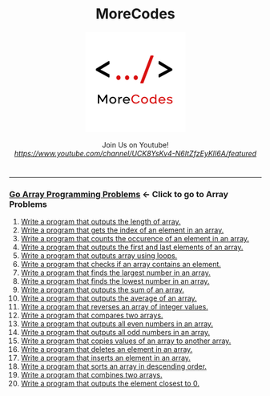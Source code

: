 <h1 align="center">MoreCodes</h1>
<p align="center"> 
  <img src="/morecodescir.png"/>
</p>

<p align="center">
Join Us on Youtube! <br/>
<i><u>https://www.youtube.com/channel/UCK8YsKv4-N6ItZfzEyKlI6A/featured</u></i>
</p>

#

- - - -
### [Go Array Programming Problems](Arrays/) <- Click to go to Array Problems

1. <a href="https://github.com/ArjunAranetaCodes/MoreCodes-FSharp/blob/master/Arrays/problem1.fs" target="_blank">Write a program that outputs the length of array.</a>
2. <a href="https://github.com/ArjunAranetaCodes/MoreCodes-FSharp/blob/master/Arrays/problem2.fs" target="_blank">Write a program that gets the index of an element in an array.</a>
3. <a href="https://github.com/ArjunAranetaCodes/MoreCodes-FSharp/blob/master/Arrays/problem3.fs" target="_blank">Write a program that counts the occurence of an element in an array.</a>
4. <a href="https://github.com/ArjunAranetaCodes/MoreCodes-FSharp/blob/master/Arrays/problem4.fs" target="_blank">Write a program that outputs the first and last elements of an array.</a>
5. <a href="https://github.com/ArjunAranetaCodes/MoreCodes-FSharp/blob/master/Arrays/problem5.fs" target="_blank">Write a program that outputs array using loops.</a>
6. <a href="https://github.com/ArjunAranetaCodes/MoreCodes-FSharp/blob/master/Arrays/problem6.fs" target="_blank">Write a program that checks if an array contains an element.</a>
7. <a href="https://github.com/ArjunAranetaCodes/MoreCodes-FSharp/blob/master/Arrays/problem7.fs" target="_blank">Write a program that finds the largest number in an array.</a>
8. <a href="https://github.com/ArjunAranetaCodes/MoreCodes-FSharp/blob/master/Arrays/problem8.fs" target="_blank">Write a program that finds the lowest number in an array.</a>
9. <a href="https://github.com/ArjunAranetaCodes/MoreCodes-FSharp/blob/master/Arrays/problem9.fs" target="_blank">Write a program that outputs the sum of an array.</a>
10. <a href="https://github.com/ArjunAranetaCodes/MoreCodes-FSharp/blob/master/Arrays/problem10.fs" target="_blank">Write a program that outputs the average of an array.</a>
11. <a href="https://github.com/ArjunAranetaCodes/MoreCodes-FSharp/blob/master/Arrays/problem11.fs" target="_blank">Write a program that reverses an array of integer values.</a>
12. <a href="https://github.com/ArjunAranetaCodes/MoreCodes-FSharp/blob/master/Arrays/problem12.fs" target="_blank">Write a program that compares two arrays.</a>
13. <a href="https://github.com/ArjunAranetaCodes/MoreCodes-FSharp/blob/master/Arrays/problem13.fs" target="_blank">Write a program that outputs all even numbers in an array.</a>
14. <a href="https://github.com/ArjunAranetaCodes/MoreCodes-FSharp/blob/master/Arrays/problem14.fs" target="_blank">Write a program that outputs all odd numbers in an array.</a>
15. <a href="https://github.com/ArjunAranetaCodes/MoreCodes-FSharp/blob/master/Arrays/problem15.fs" target="_blank">Write a program that copies values of an array to another array.</a>
16. <a href="https://github.com/ArjunAranetaCodes/MoreCodes-FSharp/blob/master/Arrays/problem16.fs" target="_blank">Write a program that deletes an element in an array.</a>
17. <a href="https://github.com/ArjunAranetaCodes/MoreCodes-FSharp/blob/master/Arrays/problem17.fs" target="_blank">Write a program that inserts an element in an array.</a>
18. <a href="https://github.com/ArjunAranetaCodes/MoreCodes-FSharp/blob/master/Arrays/problem18.fs" target="_blank">Write a program that sorts an array in descending order.</a>
19. <a href="https://github.com/ArjunAranetaCodes/MoreCodes-FSharp/blob/master/Arrays/problem19.fs" target="_blank">Write a program that combines two arrays.</a>
20. <a href="https://github.com/ArjunAranetaCodes/MoreCodes-FSharp/blob/master/Arrays/problem20.fs" target="_blank">Write a program that outputs the element closest to 0.</a>
